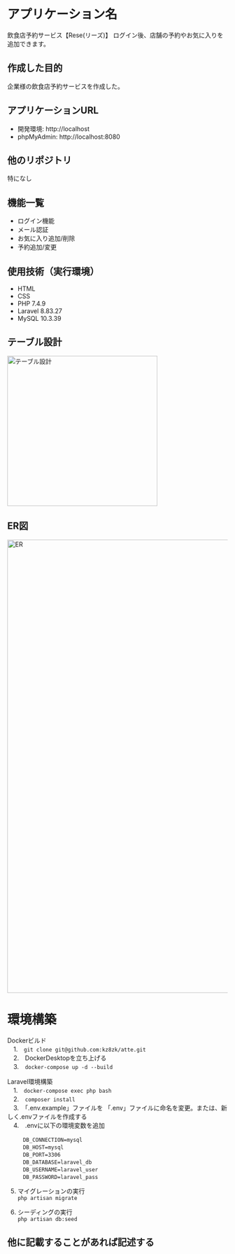 # アプリケーション名
飲食店予約サービス【Rese(リーズ)】
ログイン後、店舗の予約やお気に入りを追加できます。

## 作成した目的
企業様の飲食店予約サービスを作成した。

## アプリケーションURL
* 開発環境: http://localhost
* phpMyAdmin: http://localhost:8080

## 他のリポジトリ  
特になし

## 機能一覧
* ログイン機能
* メール認証
* お気に入り追加/削除
* 予約追加/変更

## 使用技術（実行環境）
* HTML
* CSS
* PHP 7.4.9
* Laravel 8.83.27
* MySQL 10.3.39

## テーブル設計
<img width="343" alt="テーブル設計" src="https://github.com/user-attachments/assets/cdce8774-3611-4d9d-9f09-d4509c399c1d" />

## ER図
<img width="1035" alt="ER" src="https://github.com/user-attachments/assets/5759fcc4-11be-4eac-bd4c-0c0658b85b4e" />

# 環境構築　　
Dockerビルド  
　1.　```git clone git@github.com:kz8zk/atte.git```  
　2.　DockerDesktopを立ち上げる  
　3.　```docker-compose up -d --build```

Laravel環境構築  
　1.　```docker-compose exec php bash```  
　2.　```composer install```  
　3.　「.env.example」ファイルを 「.env」ファイルに命名を変更。または、新しく.envファイルを作成する  
　4.　.envに以下の環境変数を追加  
 ```
　　　DB_CONNECTION=mysql  
　　　DB_HOST=mysql  
　　　DB_PORT=3306  
　　　DB_DATABASE=laravel_db  
　　　DB_USERNAME=laravel_user  
　　　DB_PASSWORD=laravel_pass  
```
  5. マイグレーションの実行  
   ```php artisan migrate```
     
  6. シーディングの実行  
   ```php artisan db:seed```

## 他に記載することがあれば記述する  
